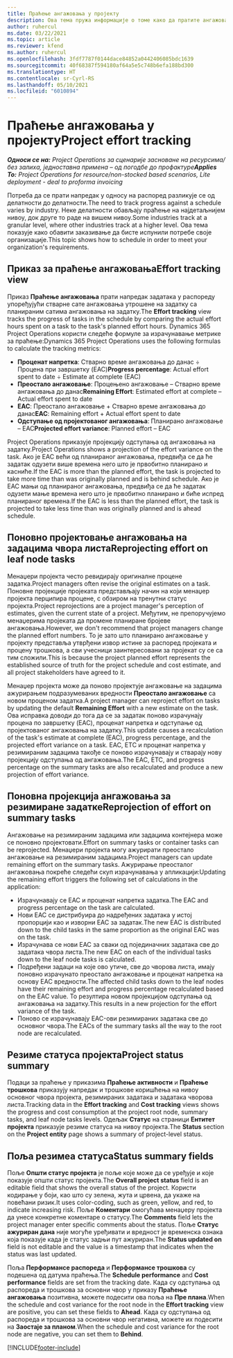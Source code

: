 ```yaml
---
title: Праћење ангажовања у пројекту
description: Ова тема пружа информације о томе како да пратите ангажовање у пројекту и напредак посла.
author: ruhercul
ms.date: 03/22/2021
ms.topic: article
ms.reviewer: kfend
ms.author: ruhercul
ms.openlocfilehash: 3fdf7787f0144dace84852a0442406085bdc1639
ms.sourcegitcommit: 40f68387f594180af64a5e5c748b6efa188bd300
ms.translationtype: HT
ms.contentlocale: sr-Cyrl-RS
ms.lasthandoff: 05/10/2021
ms.locfileid: "6010894"
---
```

# <a name="project-effort-tracking"></a><span data-ttu-id="47d98-103">Праћење ангажовања у пројекту</span><span class="sxs-lookup"><span data-stu-id="47d98-103">Project effort tracking</span></span>

<span data-ttu-id="47d98-104">_**Односи се на:** Project Operations за сценарије засноване на ресурсима/без залиха, једноставна примена – од погодбе до профактуре_</span><span class="sxs-lookup"><span data-stu-id="47d98-104">_**Applies To:** Project Operations for resource/non-stocked based scenarios, Lite deployment - deal to proforma invoicing_</span></span>

<span data-ttu-id="47d98-105">Потреба да се прати напредак у односу на распоред разликује се од делатности до делатности.</span><span class="sxs-lookup"><span data-stu-id="47d98-105">The need to track progress against a schedule varies by industry.</span></span> <span data-ttu-id="47d98-106">Неке делатности обављају праћење на најдетаљнијем нивоу, док друге то раде на вишем нивоу.</span><span class="sxs-lookup"><span data-stu-id="47d98-106">Some industries track at a granular level, where other industries track at a higher level.</span></span> <span data-ttu-id="47d98-107">Ова тема показује како обавити заказивање да бисте испунили потребе своје организације.</span><span class="sxs-lookup"><span data-stu-id="47d98-107">This topic shows how to schedule in order to meet your organization's requirements.</span></span>

## <a name="effort-tracking-view"></a><span data-ttu-id="47d98-108">Приказ за праћење ангажовања</span><span class="sxs-lookup"><span data-stu-id="47d98-108">Effort tracking view</span></span>

<span data-ttu-id="47d98-109">Приказ **Праћење ангажовања** прати напредак задатака у распореду упоређујући стварне сате ангажовања утрошене на задатку са планираним сатима ангажовања на задатку.</span><span class="sxs-lookup"><span data-stu-id="47d98-109">The **Effort tracking** view tracks the progress of tasks in the schedule by comparing the actual effort hours spent on a task to the task's planned effort hours.</span></span> <span data-ttu-id="47d98-110">Dynamics 365 Project Operations користи следеће формуле за израчунавање метрике за праћење:</span><span class="sxs-lookup"><span data-stu-id="47d98-110">Dynamics 365 Project Operations uses the following formulas to calculate the tracking metrics:</span></span>

- <span data-ttu-id="47d98-111">**Проценат напретка**: Стварно време ангажовања до данас ÷ Процена при завршетку (EAC)</span><span class="sxs-lookup"><span data-stu-id="47d98-111">**Progress percentage**: Actual effort spent to date ÷ Estimate at complete (EAC)</span></span> 
- <span data-ttu-id="47d98-112">**Преостало ангажовање**: Процењено ангажовање – Стварно време ангажовања до данас</span><span class="sxs-lookup"><span data-stu-id="47d98-112">**Remaining Effort**: Estimated effort at complete – Actual effort spent to date</span></span> 
- <span data-ttu-id="47d98-113">**EAC**: Преостало ангажовање + Стварно време ангажовања до данас</span><span class="sxs-lookup"><span data-stu-id="47d98-113">**EAC**: Remaining effort + Actual effort spent to date</span></span> 
- <span data-ttu-id="47d98-114">**Одступање од пројектованог ангажовања**: Планирано ангажовање – EAC</span><span class="sxs-lookup"><span data-stu-id="47d98-114">**Projected effort variance**: Planned effort – EAC</span></span>

<span data-ttu-id="47d98-115">Project Operations приказује пројекцију одступања од ангажовања на задатку.</span><span class="sxs-lookup"><span data-stu-id="47d98-115">Project Operations shows a projection of the effort variance on the task.</span></span> <span data-ttu-id="47d98-116">Ако је EAC већи од планираног ангажовања, предвиђа се да ће задатак одузети више времена него што је првобитно планирано и касниће.</span><span class="sxs-lookup"><span data-stu-id="47d98-116">If the EAC is more than the planned effort, the task is projected to take more time than was originally planned and is behind schedule.</span></span> <span data-ttu-id="47d98-117">Ако је EAC мањи од планираног ангажовања, предвиђа се да ће задатак одузети мање времена него што је првобитно планирано и биће испред планираног времена.</span><span class="sxs-lookup"><span data-stu-id="47d98-117">If the EAC is less than the planned effort, the task is projected to take less time than was originally planned and is ahead schedule.</span></span>

## <a name="reprojecting-effort-on-leaf-node-tasks"></a><span data-ttu-id="47d98-118">Поновно пројектовање ангажовања на задацима чвора листа</span><span class="sxs-lookup"><span data-stu-id="47d98-118">Reprojecting effort on leaf node tasks</span></span>

<span data-ttu-id="47d98-119">Менаџери пројекта често ревидирају оригиналне процене задатка.</span><span class="sxs-lookup"><span data-stu-id="47d98-119">Project managers often revise the original estimates on a task.</span></span> <span data-ttu-id="47d98-120">Поновне пројекције пројеката представљају начин на који менаџер пројекта перципира процене, с обзиром на тренутни статус пројекта.</span><span class="sxs-lookup"><span data-stu-id="47d98-120">Project reprojections are a project manager's perception of estimates, given the current state of a project.</span></span> <span data-ttu-id="47d98-121">Међутим, не препоручујемо менаџерима пројеката да промене планиране бројеве ангажовања.</span><span class="sxs-lookup"><span data-stu-id="47d98-121">However, we don't recommend that project managers change the planned effort numbers.</span></span> <span data-ttu-id="47d98-122">То је зато што планирано ангажовање у пројекту представља утврђени извор истине за распоред пројеката и процену трошкова, а сви учесници заинтересовани за пројекат су се са тим сложили.</span><span class="sxs-lookup"><span data-stu-id="47d98-122">This is because the project planned effort represents the established source of truth for the project schedule and cost estimate, and all project stakeholders have agreed to it.</span></span>

<span data-ttu-id="47d98-123">Менаџер пројекта може да поново пројектује ангажовање на задацима ажурирањем подразумеваних вредности **Преостало ангажовање** са новом проценом задатка.</span><span class="sxs-lookup"><span data-stu-id="47d98-123">A project manager can reproject effort on tasks by updating the default **Remaining Effort** with a new estimate on the task.</span></span> <span data-ttu-id="47d98-124">Ова исправка доводи до тога да се за задатак поново израчунају процена по завршетку (EAC), проценат напретка и одступање од пројектованог ангажовања на задатку.</span><span class="sxs-lookup"><span data-stu-id="47d98-124">This update causes a recalculation of the task's estimate at complete (EAC), progress percentage, and the projected effort variance on a task.</span></span> <span data-ttu-id="47d98-125">EAC, ETC и проценат напретка у резимираним задацима такође се поново израчунавају и стварају нову пројекцију одступања од ангажовања.</span><span class="sxs-lookup"><span data-stu-id="47d98-125">The EAC, ETC, and progress percentage on the summary tasks are also recalculated and produce a new projection of effort variance.</span></span>

## <a name="reprojection-of-effort-on-summary-tasks"></a><span data-ttu-id="47d98-126">Поновна пројекција ангажовања за резимиране задатке</span><span class="sxs-lookup"><span data-stu-id="47d98-126">Reprojection of effort on summary tasks</span></span>

<span data-ttu-id="47d98-127">Ангажовање на резимираним задацима или задацима контејнера може се поновно пројектовати.</span><span class="sxs-lookup"><span data-stu-id="47d98-127">Effort on summary tasks or container tasks can be reprojected.</span></span> <span data-ttu-id="47d98-128">Менаџери пројекта могу ажурирати преостало ангажовање на резимираним задацима.</span><span class="sxs-lookup"><span data-stu-id="47d98-128">Project managers can update remaining effort on the summary tasks.</span></span> <span data-ttu-id="47d98-129">Ажурирање преосталог ангажовања покреће следећи скуп израчунавања у апликацији:</span><span class="sxs-lookup"><span data-stu-id="47d98-129">Updating the remaining effort triggers the following set of calculations in the application:</span></span>

- <span data-ttu-id="47d98-130">Израчунавају се EAC и проценат напретка задатка.</span><span class="sxs-lookup"><span data-stu-id="47d98-130">The EAC and progress percentage on the task are calculated.</span></span>
- <span data-ttu-id="47d98-131">Нови EAC се дистрибуира до надређених задатака у истој пропорцији као и изворни EAC за задатак.</span><span class="sxs-lookup"><span data-stu-id="47d98-131">The new EAC is distributed down to the child tasks in the same proportion as the original EAC was on the task.</span></span>
- <span data-ttu-id="47d98-132">Израчунава се нови EAC за сваки од појединачних задатака све до задатака чвора листа.</span><span class="sxs-lookup"><span data-stu-id="47d98-132">The new EAC on each of the individual tasks down to the leaf node tasks is calculated.</span></span> 
- <span data-ttu-id="47d98-133">Подређени задаци на које ово утиче, све до чворова листа, имају поновно израчунато преостало ангажовање и проценат напретка на основу EAC вредности.</span><span class="sxs-lookup"><span data-stu-id="47d98-133">The affected child tasks down to the leaf nodes have their remaining effort and progress percentage recalculated based on the EAC value.</span></span> <span data-ttu-id="47d98-134">То резултира новом пројекцијом одступања од ангажовања на задатку.</span><span class="sxs-lookup"><span data-stu-id="47d98-134">This results in a new projection for the effort variance of the task.</span></span> 
- <span data-ttu-id="47d98-135">Поново се израчунавају EAC-ови резимираних задатака све до основног чвора.</span><span class="sxs-lookup"><span data-stu-id="47d98-135">The EACs of the summary tasks all the way to the root node are recalculated.</span></span>


## <a name="project-status-summary"></a><span data-ttu-id="47d98-136">Резиме статуса пројекта</span><span class="sxs-lookup"><span data-stu-id="47d98-136">Project status summary</span></span>

<span data-ttu-id="47d98-137">Подаци за праћење у приказима **Праћење активности** и **Праћење трошкова** приказују напредак и трошкове коришћења на нивоу основног чвора пројекта, резимираних задатака и задатака чворова листа.</span><span class="sxs-lookup"><span data-stu-id="47d98-137">Tracking data in the **Effort tracking** and **Cost tracking** views shows the progress and cost consumption at the project root node, summary tasks, and leaf node tasks levels.</span></span> <span data-ttu-id="47d98-138">Одељак **Статус** на страници **Ентитет пројекта** приказује резиме статуса на нивоу пројекта.</span><span class="sxs-lookup"><span data-stu-id="47d98-138">The **Status** section on the **Project entity** page shows a summary of project-level status.</span></span>

## <a name="status-summary-fields"></a><span data-ttu-id="47d98-139">Поља резимеа статуса</span><span class="sxs-lookup"><span data-stu-id="47d98-139">Status summary fields</span></span>

<span data-ttu-id="47d98-140">Поље **Општи статус пројекта** је поље које може да се уређује и које показује општи статус пројекта.</span><span class="sxs-lookup"><span data-stu-id="47d98-140">The **Overall project status** field is an editable field that shows the overall status of the project.</span></span> <span data-ttu-id="47d98-141">Користи кодирање у боји, као што су зелена, жута и црвена, да укаже на повећани ризик.</span><span class="sxs-lookup"><span data-stu-id="47d98-141">It uses color-coding, such as green, yellow, and red, to indicate increasing risk.</span></span> <span data-ttu-id="47d98-142">Поље **Коментари** омогућава менаџеру пројекта да унесе конкретне коментаре о статусу.</span><span class="sxs-lookup"><span data-stu-id="47d98-142">The **Comments** field lets the project manager enter specific comments about the status.</span></span> <span data-ttu-id="47d98-143">Поље **Статус ажуриран дана** није могуће уређивати и вредност је временска ознака која показује када је статус задњи пут ажуриран.</span><span class="sxs-lookup"><span data-stu-id="47d98-143">The **Status updated on** field is not editable and the value is a timestamp that indicates when the status was last updated.</span></span>

<span data-ttu-id="47d98-144">Поља **Перформансе распореда** и **Перформансе трошкова** су подешена од датума праћења.</span><span class="sxs-lookup"><span data-stu-id="47d98-144">The **Schedule performance** and **Cost performance** fields are set from the tracking date.</span></span> <span data-ttu-id="47d98-145">Када су одступања од распореда и трошкова за основни чвор у приказу **Праћење ангажовања** позитивна, можете подесити ова поља на **Пре плана**.</span><span class="sxs-lookup"><span data-stu-id="47d98-145">When the schedule and cost variance for the root node in the **Effort tracking** view are positive, you can set these fields to **Ahead**.</span></span> <span data-ttu-id="47d98-146">Када су одступања од распореда и трошкова за основни чвор негативна, можете их подесити на **Заостаје за планом**.</span><span class="sxs-lookup"><span data-stu-id="47d98-146">When the schedule and cost variance for the root node are negative, you can set them to **Behind**.</span></span>


[!INCLUDE[footer-include](../includes/footer-banner.md)]

